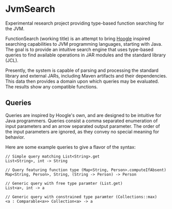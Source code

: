 # JvmSearch
Experimental research project providing type-based function searching for the JVM.

FunctionSearch (working title) is an attempt to bring [Hoogle](https://hoogle.haskell.org) inspired searching capabilities to JVM programming languages, starting with Java.
The goal is to provide an intuitive search engine that uses type-based queries to find available operations in JAR modules and the standard library (JCL).

Presently, the system is capable of parsing and processing the standard library and external JARs, including Maven artifacts and their dependencies.
This data then provides a domain upon which queries may be evaluated. The results show any compatible functions.

## Queries
Queries are inspired by Hoogle's own, and are designed to be intuitive for Java programmers.
Queries consist a comma separated enumeration of input parameters and an arrow separated output parameter.
The order of the input parameters are ignored, as they convey no special meaning for behavior.

Here are some example queries to give a flavor of the syntax:
```
// Simple query matching List<String>.get
List<String>, int -> String

// Query featuring function type (Map<String, Person>.computeIfAbsent)
Map<String, Person>, String, (String -> Person) -> Person

// Generic query with free type paramter (List.get)
List<a>, int -> a

// Generic query with constrained type paramter (Collections::max)
<a : Comparable<a>> Collection<a> -> a

```
